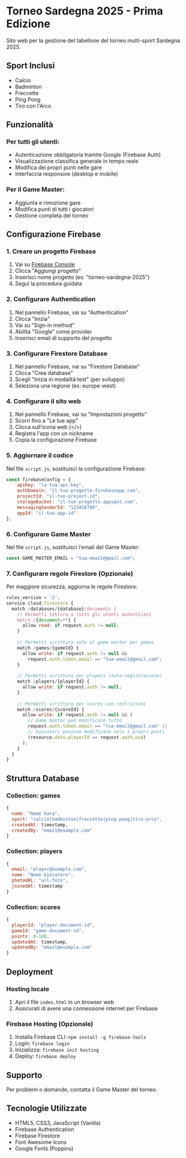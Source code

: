 # Torneo Sardegna 2025 - Prima Edizione

Sito web per la gestione del tabellone del torneo multi-sport Sardegna 2025.

## Sport Inclusi
- Calcio
- Badminton
- Freccette
- Ping Pong
- Tiro con l'Arco

## Funzionalità

### Per tutti gli utenti:
- Autenticazione obbligatoria tramite Google (Firebase Auth)
- Visualizzazione classifica generale in tempo reale
- Modifica dei propri punti nelle gare
- Interfaccia responsive (desktop e mobile)

### Per il Game Master:
- Aggiunta e rimozione gare
- Modifica punti di tutti i giocatori
- Gestione completa del torneo

## Configurazione Firebase

### 1. Creare un progetto Firebase
1. Vai su [Firebase Console](https://console.firebase.google.com/)
2. Clicca "Aggiungi progetto"
3. Inserisci nome progetto (es: "torneo-sardegna-2025")
4. Segui la procedura guidata

### 2. Configurare Authentication
1. Nel pannello Firebase, vai su "Authentication"
2. Clicca "Inizia"
3. Vai su "Sign-in method"
4. Abilita "Google" come provider
5. Inserisci email di supporto del progetto

### 3. Configurare Firestore Database
1. Nel pannello Firebase, vai su "Firestore Database"
2. Clicca "Crea database"
3. Scegli "Inizia in modalità test" (per sviluppo)
4. Seleziona una regione (es: europe-west)

### 4. Configurare il sito web
1. Nel pannello Firebase, vai su "Impostazioni progetto"
2. Scorri fino a "Le tue app"
3. Clicca sull'icona web (</>)
4. Registra l'app con un nickname
5. Copia la configurazione Firebase

### 5. Aggiornare il codice
Nel file `script.js`, sostituisci la configurazione Firebase:

```javascript
const firebaseConfig = {
    apiKey: "la-tua-api-key",
    authDomain: "il-tuo-progetto.firebaseapp.com",
    projectId: "il-tuo-project-id",
    storageBucket: "il-tuo-progetto.appspot.com",
    messagingSenderId: "123456789",
    appId: "il-tuo-app-id"
};
```

### 6. Configurare Game Master
Nel file `script.js`, sostituisci l'email del Game Master:

```javascript
const GAME_MASTER_EMAIL = "tua-email@gmail.com";
```

### 7. Configurare regole Firestore (Opzionale)
Per maggiore sicurezza, aggiorna le regole Firestore:

```javascript
rules_version = '2';
service cloud.firestore {
  match /databases/{database}/documents {
    // Permetti lettura a tutti gli utenti autenticati
    match /{document=**} {
      allow read: if request.auth != null;
    }
    
    // Permetti scrittura solo al game master per games
    match /games/{gameId} {
      allow write: if request.auth != null && 
        request.auth.token.email == "tua-email@gmail.com";
    }
    
    // Permetti scrittura per players (auto-registrazione)
    match /players/{playerId} {
      allow write: if request.auth != null;
    }
    
    // Permetti scrittura per scores con restrizioni
    match /scores/{scoreId} {
      allow write: if request.auth != null && (
        // Game master può modificare tutto
        request.auth.token.email == "tua-email@gmail.com" ||
        // Giocatori possono modificare solo i propri punti
        (resource.data.playerId == request.auth.uid)
      );
    }
  }
}
```

## Struttura Database

### Collection: games
```javascript
{
  name: "Nome Gara",
  sport: "calcio|badminton|freccette|ping-pong|tiro-arco",
  createdAt: timestamp,
  createdBy: "email@example.com"
}
```

### Collection: players
```javascript
{
  email: "player@example.com",
  name: "Nome Giocatore",
  photoURL: "url-foto",
  joinedAt: timestamp
}
```

### Collection: scores
```javascript
{
  playerId: "player-document-id",
  gameId: "game-document-id",
  points: 0-100,
  updatedAt: timestamp,
  updatedBy: "email@example.com"
}
```

## Deployment

### Hosting locale
1. Apri il file `index.html` in un browser web
2. Assicurati di avere una connessione internet per Firebase

### Firebase Hosting (Opzionale)
1. Installa Firebase CLI: `npm install -g firebase-tools`
2. Login: `firebase login`
3. Inizializza: `firebase init hosting`
4. Deploy: `firebase deploy`

## Supporto

Per problemi o domande, contatta il Game Master del torneo.

## Tecnologie Utilizzate
- HTML5, CSS3, JavaScript (Vanilla)
- Firebase Authentication
- Firebase Firestore
- Font Awesome Icons
- Google Fonts (Poppins)

